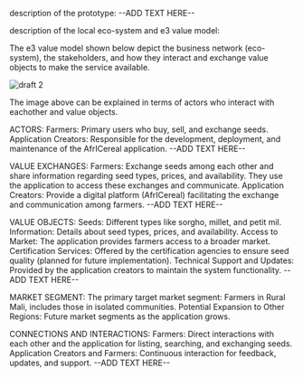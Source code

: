 description of the prototype:
--ADD TEXT HERE--

description of the local eco-system and e3 value model:

The e3 value model shown below depict the business network (eco-system), the stakeholders, and how they interact and exchange value objects to make the service available.

![draft 2](https://github.com/velsmika/ICT4D/assets/58292012/fb549954-3dab-4463-bf70-53c2e7164c9f)


The image above can be explained in terms of actors who interact with eachother and value objects.

ACTORS:
Farmers: Primary users who buy, sell, and exchange seeds. Application Creators: Responsible for the development, deployment, and maintenance of the AfrICereal application.
--ADD TEXT HERE--

VALUE EXCHANGES:
Farmers: Exchange seeds among each other and share information regarding seed types, prices, and availability. They use the application to access these exchanges and communicate.
Application Creators: Provide a digital platform (AfrICereal) facilitating the exchange and communication among farmers.
--ADD TEXT HERE--

VALUE OBJECTS:
Seeds: Different types like sorgho, millet, and petit mil.
Information: Details about seed types, prices, and availability.
Access to Market: The application provides farmers access to a broader market.
Certification Services: Offered by the certification agencies to ensure seed quality (planned for future implementation).
Technical Support and Updates: Provided by the application creators to maintain the system functionality.
--ADD TEXT HERE--

MARKET SEGMENT:
The primary target market segment: Farmers in Rural Mali, includes those in isolated communities.
Potential Expansion to Other Regions: Future market segments as the application grows.

CONNECTIONS AND INTERACTIONS:
Farmers: Direct interactions with each other and the application for listing, searching, and exchanging seeds.
Application Creators and Farmers: Continuous interaction for feedback, updates, and support.
--ADD TEXT HERE--





